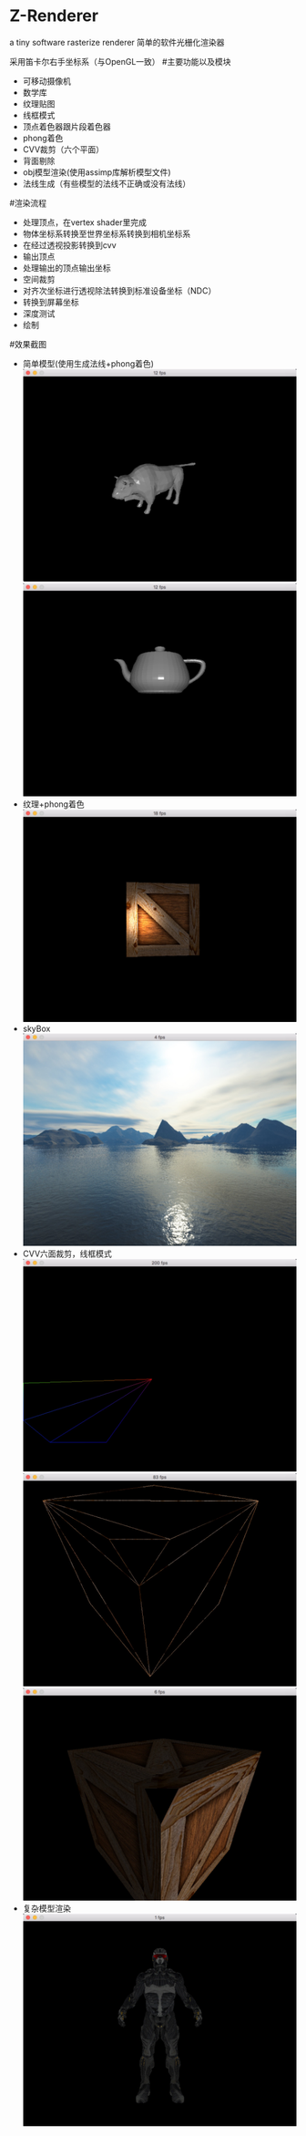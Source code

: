 # Z-Renderer
a tiny software rasterize renderer 
简单的软件光栅化渲染器

采用笛卡尔右手坐标系（与OpenGL一致）
#主要功能以及模块
* 可移动摄像机
* 数学库
* 纹理贴图
* 线框模式
* 顶点着色器跟片段着色器
* phong着色
* CVV裁剪（六个平面）
* 背面剔除
* obj模型渲染(使用assimp库解析模型文件)
* 法线生成（有些模型的法线不正确或没有法线）

#渲染流程
* 处理顶点，在vertex shader里完成
* 物体坐标系转换至世界坐标系转换到相机坐标系
* 在经过透视投影转换到cvv
* 输出顶点
* 处理输出的顶点输出坐标
* 空间裁剪
* 对齐次坐标进行透视除法转换到标准设备坐标（NDC）
* 转换到屏幕坐标
* 深度测试
* 绘制

#效果截图 
 * 简单模型(使用生成法线+phong着色)
   ![](https://github.com/FaithZL/Z-Renderer/blob/master/Z-Renderer/res/pic/cow.jpg)
   ![](https://github.com/FaithZL/Z-Renderer/blob/master/Z-Renderer/res/pic/teapot.jpg)
 * 纹理+phong着色
   ![](https://github.com/FaithZL/Z-Renderer/blob/master/Z-Renderer/res/pic/phong.jpg)
 * skyBox
   ![](https://github.com/FaithZL/Z-Renderer/blob/master/Z-Renderer/res/pic/skyBoxDemo.jpg)   
 * CVV六面裁剪，线框模式
    ![](https://github.com/FaithZL/Z-Renderer/blob/master/Z-Renderer/res/pic/cvv3.jpeg)
    ![](https://github.com/FaithZL/Z-Renderer/blob/master/Z-Renderer/res/pic/cvv.jpeg)
    ![](https://github.com/FaithZL/Z-Renderer/blob/master/Z-Renderer/res/pic/cvvFill.jpeg)
 * 复杂模型渲染
   ![](https://github.com/FaithZL/Z-Renderer/blob/master/Z-Renderer/res/pic/model.jpg)

